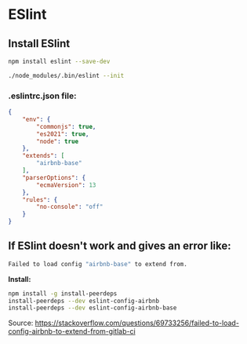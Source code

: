 # ESlint

## Install ESlint
```bash
npm install eslint --save-dev

./node_modules/.bin/eslint --init
```

### .eslintrc.json file:
```json
{
    "env": {
        "commonjs": true,
        "es2021": true,
        "node": true
    },
    "extends": [
        "airbnb-base"
    ],
    "parserOptions": {
        "ecmaVersion": 13
    },
    "rules": {
        "no-console": "off"
    }
}
```
## If ESlint doesn't work and gives an error like:
```bash
Failed to load config "airbnb-base" to extend from.
```
**Install:**
```bash
npm install -g install-peerdeps
install-peerdeps --dev eslint-config-airbnb
install-peerdeps --dev eslint-config-airbnb-base
```
Source: https://stackoverflow.com/questions/69733256/failed-to-load-config-airbnb-to-extend-from-gitlab-ci